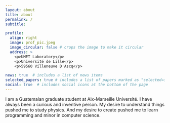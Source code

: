```yaml
---
layout: about
title: about
permalink: /
subtitle: 

profile:
  align: right
  image: prof_pic.jpeg
  image_circular: false # crops the image to make it circular
  address: >
    <p>UMET Laboratory</p>
    <p>Université de Lille</p>
    <p>59560 Villeneuve D'Ascq</p>

news: true  # includes a list of news items
selected_papers: true # includes a list of papers marked as "selected={true}"
social: true  # includes social icons at the bottom of the page
---
```


I am a Guatemalan graduate student at Aix-Marseille Université. I have always been a curious and inventive person. My desire to understand things pushed me to study physics. And my desire to create pushed me to learn programming and minor in computer science. 